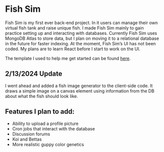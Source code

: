 # Fish Sim

Fish Sim is my first ever back-end project. In it users can manage their own virtual fish tank and raise unique fish. I made Fish Sim mainly to gain practice setting up and interacting with databases. Currently Fish Sim uses MongoDB Atlas to store data, but I plan on moving it to a relational database in the future for faster indexing.
At the moment, Fish Sim’s UI has not been coded. My plans are to learn React before I start to work on the UI. 

The template I used to help me get started can be found [here](https://github.com/100devs/todo-mvc-auth-local).

## 2/13/2024 Update 
I went ahead and added a fish image generator to the client-side code. It draws a simple image on a canvas element using information from the DB about what the fish should look like. 

## Features I plan to add:
- Ability to upload a profile picture
- Cron jobs that interact with the database
- Discussion forums
- Koi and Bettas
- More realistic guppy color genetics
